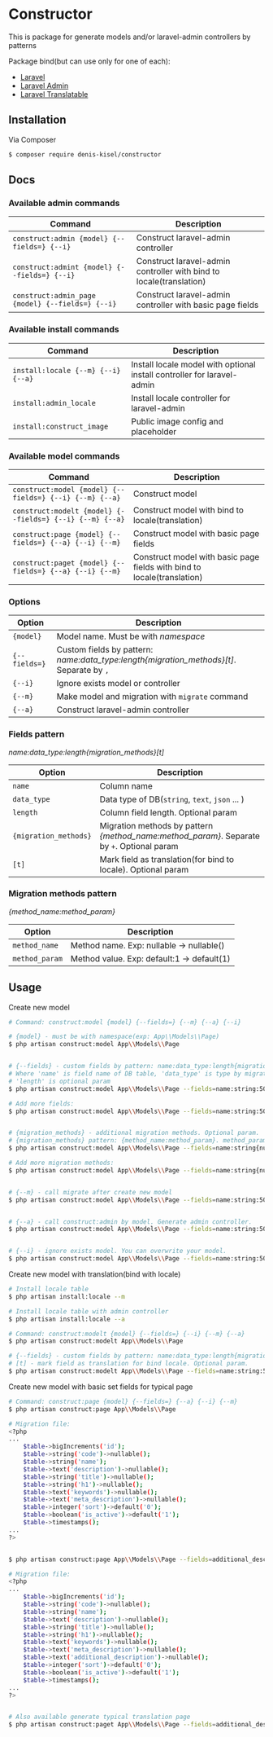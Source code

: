 # Constructor

This is package for generate models and/or laravel-admin controllers by patterns

Package bind(but can use only for one of each):  
* [Laravel](https://github.com/laravel/laravel)
* [Laravel Admin](https://github.com/z-song/laravel-admin)
* [Laravel Translatable](https://github.com/dimsav/laravel-translatable)
## Installation

Via Composer

``` bash
$ composer require denis-kisel/constructor
```

## Docs
### Available admin commands
| Command | Description |
| --- | --- |
| `construct:admin {model} {--fields=} {--i}` | Construct laravel-admin controller |
| `construct:admint {model} {--fields=} {--i}` | Construct laravel-admin controller with bind to locale(translation) |
| `construct:admin_page {model} {--fields=} {--i}` | Construct laravel-admin controller with basic page fields |

### Available install commands
| Command | Description |
| --- | --- |
| `install:locale {--m} {--i} {--a}` | Install locale model with optional install controller for laravel-admin |
| `install:admin_locale` | Install locale controller for laravel-admin |
| `install:construct_image` | Public image config and placeholder |

### Available model commands
| Command | Description |
| --- | --- |
| `construct:model {model} {--fields=} {--i} {--m} {--a}` | Construct model |
| `construct:modelt {model} {--fields=} {--i} {--m} {--a}` | Construct model with bind to locale(translation) |
| `construct:page {model} {--fields=} {--a} {--i} {--m}` | Construct model with basic page fields |
| `construct:paget {model} {--fields=} {--a} {--i} {--m}` | Construct model with basic page fields with bind to locale(translation) |

### Options
| Option | Description |
| --- | --- |
| `{model}` | Model name. Must be with *namespace* |
| `{--fields=}` | Custom fields by pattern: *name:data_type:length{migration_methods}\[t\]*. Separate by `,` |
| `{--i}` | Ignore exists model or controller |
| `{--m}` | Make model and migration with `migrate` command |
| `{--a}` | Construct laravel-admin controller |


### Fields pattern
*name:data_type:length{migration_methods}\[t\]*

| Option | Description |
| --- | --- |
| `name` | Column name |
| `data_type` | Data type of DB(`string`, `text`, `json` ... ) |
| `length` | Column field length. Optional param |
| `{migration_methods}` | Migration methods by pattern *{method_name:method_param}*. Separate by `+`. Optional param |
| `[t]` | Mark field as translation(for bind to locale). Optional param |


### Migration methods pattern
*{method_name:method_param}*

| Option | Description |
| --- | --- |
| `method_name` | Method name. Exp: nullable -> nullable() |
| `method_param` | Method value. Exp: default:1 -> default(1) |

## Usage

Create new model
``` bash
# Command: construct:model {model} {--fields=} {--m} {--a} {--i}

# {model} - must be with namespace(exp: App\\Models\\Page)
$ php artisan construct:model App\\Models\\Page


# {--fields} - custom fields by pattern: name:data_type:length{migration_methods}
# Where 'name' is field name of DB table, 'data_type' is type by migration methods(string|text|boolean .. eth)
# 'length' is optional param
$ php artisan construct:model App\\Models\\Page --fields=name:string:50

# Add more fields:
$ php artisan construct:model App\\Models\\Page --fields=name:string:50,description:text,sort:number


# {migration_methods} - additional migration methods. Optional param.
# {migration_methods} pattern: {method_name:method_param}. method_param is optional param
$ php artisan construct:model App\\Models\\Page --fields=name:string{nullable}

# Add more migration methods:
$ php artisan construct:model App\\Models\\Page --fields=name:string{nullable+default:0}


# {--m} - call migrate after create new model
$ php artisan construct:model App\\Models\\Page --fields=name:string:50 --m


# {--a} - call construct:admin by model. Generate admin controller.
$ php artisan construct:model App\\Models\\Page --fields=name:string:50 --a


# {--i} - ignore exists model. You can overwrite your model.
$ php artisan construct:model App\\Models\\Page --fields=name:string:50 --i

```

Create new model with translation(bind with locale)
``` bash
# Install locale table
$ php artisan install:locale --m

# Install locale table with admin controller
$ php artisan install:locale --a

# Command: construct:modelt {model} {--fields=} {--i} {--m} {--a}
$ php artisan construct:modelt App\\Models\\Page

# {--fields} - custom fields by pattern: name:data_type:length{migration_methods}[t]
# [t] - mark field as translation for bind locale. Optional param.
$ php artisan construct:modelt App\\Models\\Page --fields=name:string:50[t],description:text[t],sort:number
```

Create new model with basic set fields for typical page
``` bash
# Command: construct:page {model} {--fields=} {--a} {--i} {--m}
$ php artisan construct:page App\\Models\\Page

# Migration file:
<?php
...
    $table->bigIncrements('id');
    $table->string('code')->nullable();
    $table->string('name');
    $table->text('description')->nullable();
    $table->string('title')->nullable();
    $table->string('h1')->nullable();
    $table->text('keywords')->nullable();
    $table->text('meta_description')->nullable();
    $table->integer('sort')->default('0');
    $table->boolean('is_active')->default('1');
    $table->timestamps();
...
?>


$ php artisan construct:page App\\Models\\Page --fields=additional_description:text{nullable}

# Migration file:
<?php
...
    $table->bigIncrements('id');
    $table->string('code')->nullable();
    $table->string('name');
    $table->text('description')->nullable();
    $table->string('title')->nullable();
    $table->string('h1')->nullable();
    $table->text('keywords')->nullable();
    $table->text('meta_description')->nullable();
    $table->text('additional_description')->nullable();
    $table->integer('sort')->default('0');
    $table->boolean('is_active')->default('1');
    $table->timestamps();
...
?>


# Also available generate typical translation page
$ php artisan construct:paget App\\Models\\Page --fields=additional_description:text{nullable}[t]
```